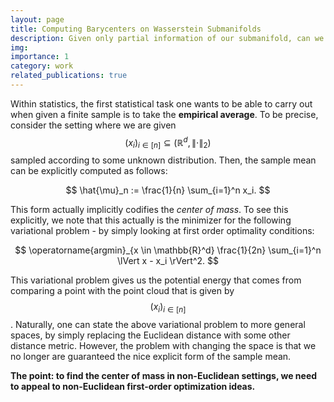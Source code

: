 ```yaml
---
layout: page
title: Computing Barycenters on Wasserstein Submanifolds
description: Given only partial information of our submanifold, can we still find barycenters?
img: 
importance: 1
category: work
related_publications: true
---
```


Within statistics, the first statistical task one wants to be able to carry out when given a finite sample is to take the **empirical average**. To be precise, consider the setting where we are given $$(x_i)_{i \in [n]} \subseteq (\mathbb{R}^d, \lVert \cdot \rVert_2)$$ sampled according to some unknown distribution. Then, the sample mean can be explicitly computed as follows:

$$ 
    \hat{\mu}_n := \frac{1}{n} \sum_{i=1}^n x_i.
$$

This form actually implicitly codifies the _center of mass_. To see this explicitly, we note that this actually is the minimizer for the following variational problem - by simply looking at first order optimality conditions:

$$ 
    \operatorname{argmin}_{x \in \mathbb{R}^d} \frac{1}{2n} \sum_{i=1}^n \lVert x - x_i \rVert^2. 
$$

This variational problem gives us the potential energy that comes from comparing a point with the point cloud that is given by $$(x_i)_{i \in [n]}$$. Naturally, one can state the above variational problem to more general spaces, by simply replacing the Euclidean distance with some other distance metric. However, the problem with changing the space is that we no longer are guaranteed the nice explicit form of the sample mean. 

**The point: to find the center of mass in non-Euclidean settings, we need to appeal to non-Euclidean first-order optimization ideas.**

